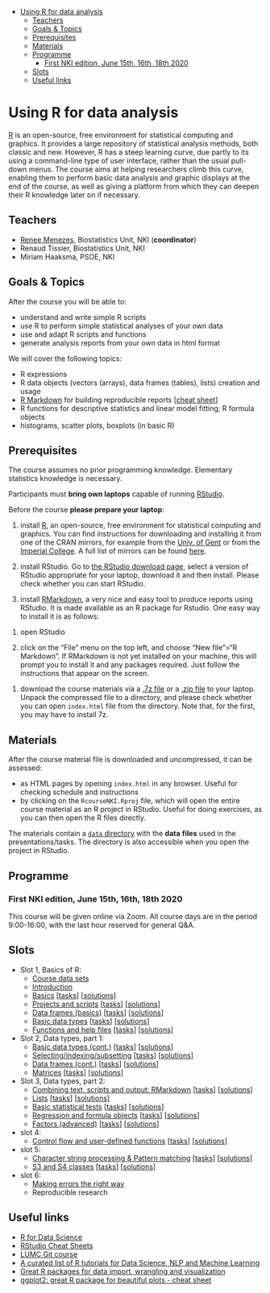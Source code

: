 -   [Using R for data analysis](#using-r-for-data-analysis)
    -   [Teachers](#teachers)
    -   [Goals & Topics](#goals-topics)
    -   [Prerequisites](#prerequisites)
    -   [Materials](#materials)
    -   [Programme](#programme)
        -   [First NKI edition, June 15th, 16th, 18th
            2020](#first-nki-edition-june-15th-16th-18th-2020)
    -   [Slots](#slots)
    -   [Useful links](#useful-links)

Using R for data analysis
=========================

[R](https://www.r-project.org/) is an open-source, free environment for
statistical computing and graphics. It provides a large repository of
statistical analysis methods, both classic and new. However, R has a
steep learning curve, due partly to its using a command-line type of
user interface, rather than the usual pull-down menus. The course aims
at helping researchers climb this curve, enabling them to perform basic
data analysis and graphic displays at the end of the course, as well as
giving a platform from which they can deepen their R knowledge later on
if necessary.

Teachers
--------

-   [Renee Menezes](http://www.bigstatistics.nl/renee), Biostatistics
    Unit, NKI (**coordinator**)
-   Renaud Tissier, Biostatistics Unit, NKI
-   Miriam Haaksma, PSOE, NKI

Goals & Topics
--------------

After the course you will be able to:

-   understand and write simple R scripts
-   use R to perform simple statistical analyses of your own data
-   use and adapt R scripts and functions
-   generate analysis reports from your own data in html format

We will cover the following topics:

-   R expressions
-   R data objects (vectors (arrays), data frames (tables), lists)
    creation and usage
-   [R Markdown](http://rmarkdown.rstudio.com/) for building
    reproducible reports \[[cheat
    sheet](http://www.rstudio.com/wp-content/uploads/2015/03/rmarkdown-reference.pdf)\]
-   R functions for descriptive statistics and linear model fitting; R
    formula objects
-   histograms, scatter plots, boxplots (in basic R)

Prerequisites
-------------

The course assumes no prior programming knowledge. Elementary statistics
knowledge is necessary.

Participants must **bring own laptops** capable of running
[RStudio](https://www.rstudio.com/products/rstudio/).

Before the course **please prepare your laptop**:

1.  install [R](https://www.r-project.org/), an open-source, free
    environment for statistical computing and graphics. You can find
    instructions for downloading and installing it from one of the CRAN
    mirrors, for example from the [Univ. of
    Gent](https://lib.ugent.be/CRAN/) or from the [Imperial
    College](https://cran.ma.imperial.ac.uk/). A full list of mirrors
    can be found [here](https://cran.r-project.org/mirrors.html).

2.  install RStudio. Go to [the RStudio download
    page](https://www.rstudio.com/products/rstudio/download/#download),
    select a version of RStudio appropriate for your laptop, download it
    and then install. Please check whether you can start RStudio.

3.  install [RMarkdown](https://rmarkdown.rstudio.com/), a very nice and
    easy tool to produce reports using RStudio. It is made available as
    an R package for Rstudio. One easy way to install it is as follows:

<!-- -->

1.  open RStudio

2.  click on the “File” menu on the top left, and choose “New
    file”&gt;“R Markdown”. If RMarkdown is not yet installed on your
    machine, this will prompt you to install it and any packages
    required. Just follow the instructions that appear on the screen.

<!-- -->

1.  download the course materials via a [.7z
    file](https://github.com/rxmenezes/RcourseNKI/blob/master/RcourseNKI.7z)
    or a [.zip
    file](https://github.com/rxmenezes/RcourseNKI/blob/master/RcourseNKI.zip)
    to your laptop. Unpack the compressed file to a directory, and
    please check whether you can open `index.html` file from the
    directory. Note that, for the first, you may have to install 7z.

Materials
---------

After the course material file is downloaded and uncompressed, it can be
assessed:

-   as HTML pages by opening `index.html` in any browser. Useful for
    checking schedule and instructions
-   by clicking on the `RcourseNKI.Rproj` file, which will open the
    entire course material as an R project in RStudio. Useful for doing
    exercises, as you can then open the R files directly.

The materials contain a [`data`
directory](https://github.com/rxmenezes/RcourseNKI/tree/master/data)
with the **data** **files** used in the presentations/tasks. The
directory is also accessible when you open the project in RStudio.

Programme
---------

### First NKI edition, June 15th, 16th, 18th 2020

This course will be given online via Zoom. All course days are in the
period 9:00-16:00, with the last hour reserved for general Q&A.

Slots
-----

-   Slot 1, Basics of R:
    -   [Course data sets](01_new2018/00_datasets.html)
    -   [Introduction](01_new2018/01_introduction.html)
    -   [Basics](01_new2018/02_basics.html)
        \[[tasks](01_new2018/02_basics.tasks.nocode.html)\]
        \[[solutions](01_new2018/02_basics.tasks.code.html)\]
    -   [Projects and scripts](01_new2018/03_projects_and_scripts.html)
        \[[tasks](01_new2018/03_projects_and_scripts.tasks.nocode.html)\]
        \[[solutions](01_new2018/03_projects_and_scripts.tasks.code.html)\]
    -   [Data frames (basics)](01_new2018/04_dataframes.html)
        \[[tasks](01_new2018/04_dataframes.tasks.nocode.html)\]
        \[[solutions](01_new2018/04_dataframes.tasks.code.html)\]
    -   [Basic data types](01_new2018/05_character_factor_basics.html)
        \[[tasks](01_new2018/05_character_factor_basics.tasks.nocode.html)\]
        \[[solutions](01_new2018/05_character_factor_basics.tasks.code.html)\]
    -   [Functions and help files](01_new2018/06_help.html)
        \[[tasks](01_new2018/06_help.tasks.nocode.html)\]
        \[[solutions](01_new2018/06_help.tasks.code.html)\]
-   Slot 2, Data types, part 1:
    -   [Basic data types
        (cont.)](02_new2018/01_basic_data_types_cont.html)
        \[[tasks](02_new2018/01_basic_data_types_cont.tasks.nocode.html)\]
        \[[solutions](02_new2018/01_basic_data_types_cont.tasks.code.html)\]
    -   [Selecting/indexing/subsetting](02_new2018/02_selecting.html)
        \[[tasks](02_new2018/02_selecting.tasks.nocode.html)\]
        \[[solutions](02_new2018/02_selecting.tasks.code.html)\]
    -   [Data frames (cont.)](02_new2018/03_data_frames.html)
        \[[tasks](02_new2018/03_data_frames.tasks.nocode.html)\]
        \[[solutions](02_new2018/03_data_frames.tasks.code.html)\]
    -   [Matrices](02_new2018/05_matrices.html)
        \[[tasks](02_new2018/05_matrices.tasks.nocode.html)\]
        \[[solutions](02_new2018/05_matrices.tasks.code.html)\]
-   Slot 3, Data types, part 2:
    -   [Combining text, scripts and output:
        RMarkdown](03_new2018/02_rmarkdown.html)
        \[[tasks](03_new2018/02_rmarkdown.tasks.nocode.html)\]
        \[[solutions](03_new2018/02_rmarkdown.tasks.code.html)\]
    -   [Lists](03_new2018/01_lists.html)
        \[[tasks](03_new2018/01_lists.tasks.nocode.html)\]
        \[[solutions](03_new2018/01_lists.tasks.code.html)\]
    -   [Basic statistical tests](03_new2018/02_S3_objects.html)
        \[[tasks](03_new2018/02_S3_objects.tasks.nocode.html)\]
        \[[solutions](03_new2018/02_S3_objects.tasks.code.html)\]
    -   [Regression and formula objects](03_new2018/03_regression.html)
        \[[tasks](03_new2018/03_regression.tasks.nocode.html)\]
        \[[solutions](03_new2018/03_regression.tasks.code.html)\]
    -   [Factors (advanced)](03_new2018/04_advanced_factors.html)
        \[[tasks](03_new2018/04_advanced_factors.tasks.nocode.html)\]
        \[[solutions](03_new2018/04_advanced_factors.tasks.code.html)\]
-   slot 4:
    -   [Control flow and user-defined
        functions](https://github.com/rxmenezes/RcourseNKI/04_new2018/01_userDefinedFunctions.html)
        \[[tasks](https://github.com/rxmenezes/RcourseNKI/04_new2018/01_userDefinedFunctions.tasks.nocode.html)\]
        \[[solutions](https://github.com/rxmenezes/RcourseNKI/04_new2018/01_userDefinedFunctions.tasks.code.html)\]
-   slot 5:
    -   [Character string processing & Pattern
        matching](https://github.com/rxmenezes/RcourseNKI/06/character_strings.html)
        \[[tasks](https://github.com/rxmenezes/RcourseNKI/06/character_strings.tasks.nocode.html)\]
        \[[solutions](https://github.com/rxmenezes/RcourseNKI/06/character_strings.tasks.code.html)\]
    -   [S3 and S4
        classes](https://github.com/rxmenezes/RcourseNKI/08/s3s4.html)
        \[[tasks](https://github.com/rxmenezes/RcourseNKI/08/s3s4.tasks.nocode.html)\]
        \[[solutions](https://github.com/rxmenezes/RcourseNKI/08/s3s4.tasks.code.html)\]
-   slot 6:
    -   [Making errors the right
        way](https://github.com/rxmenezes/RcourseNKI/05.renee/03_makingErrors.html)
    -   Reproducible research

<!-- - [Regression](https://github.com/rxmenezes/RcourseNKI/07.2017/01_regression.html)
        [[tasks](https://github.com/rxmenezes/RcourseNKI/07.2017/01_regression.tasks.nocode.html)]
        [[solutions](https://github.com/rxmenezes/RcourseNKI/07.2017/01_regression.tasks.code.html)] 
    - [[Extra exercises](https://github.com/rxmenezes/RcourseNKI/07.2017/02_plenty.tasks.nocode.html)]
        [[solutions](https://github.com/rxmenezes/RcourseNKI/07.2017/02_plenty.tasks.code.html)] -->
Useful links
------------

-   [R for Data Science](http://r4ds.had.co.nz/)
-   [RStudio Cheat
    Sheets](https://www.rstudio.com/resources/cheatsheets/)
-   [LUMC Git course](https://git.lumc.nl/courses/gitcourse)
-   [A curated list of R tutorials for Data Science, NLP and Machine
    Learning](https://github.com/ujjwalkarn/DataScienceR)
-   [Great R packages for data import, wrangling and
    visualization](http://www.computerworld.com/article/2921176/business-intelligence/great-r-packages-for-data-import-wrangling-visualization.html)
-   [ggplot2: great R package for beautiful plots - cheat
    sheet](http://www.rstudio.com/wp-content/uploads/2015/12/ggplot2-cheatsheet-2.0.pdf)
